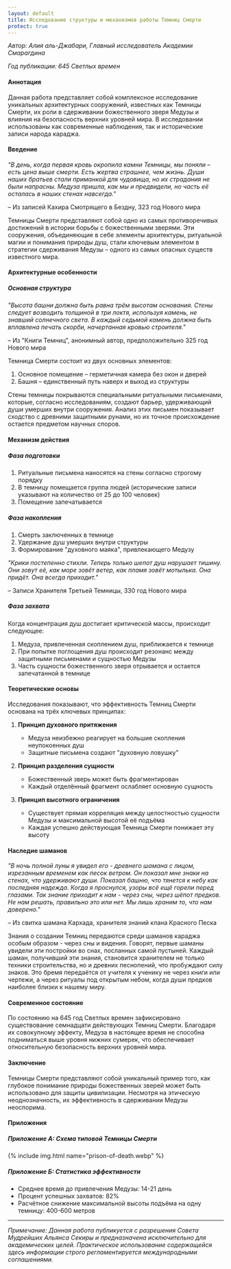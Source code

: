 ```yaml
---
layout: default
title: Исследование структуры и механизмов работы Темниц Смерти
protect: true
---
```


*Автор: Алия аль-Джабари, Главный исследователь Академии Смарагдина*

*Год публикации: 645 Светлых времен*

#### Аннотация
Данная работа представляет собой комплексное исследование уникальных архитектурных сооружений, известных как Темницы Смерти, их роли в сдерживании божественного зверя Медузы и влияния на безопасность верхних уровней мира. В исследовании использованы как современные наблюдения, так и исторические записи народа караджа.

#### Введение

_"В день, когда первая кровь окропила камни Темницы, мы поняли – есть цена выше смерти. Есть жертва страшнее, чем жизнь. Души наших братьев стали приманкой для чудовища, но их страдания не были напрасны. Медуза пришла, как мы и предвидели, но часть её осталась в наших стенах навсегда."_

– Из записей Кахира Смотрящего в Бездну, 323 год Нового мира

Темницы Смерти представляют собой одно из самых противоречивых достижений в истории борьбы с божественными зверями. Эти сооружения, объединяющие в себе элементы архитектуры, ритуальной магии и понимания природы душ, стали ключевым элементом в стратегии сдерживания Медузы – одного из самых опасных существ известного мира.

#### Архитектурные особенности

##### Основная структура

_"Высота башни должна быть равна трём высотам основания. Стены следует возводить толщиной в три локтя, используя камень, не знавший солнечного света. В каждый седьмой камень должна быть вплавлена печать скорби, начертанная кровью строителя."_

– Из "Книги Темниц", анонимный автор, предположительно 325 год Нового мира

Темница Смерти состоит из двух основных элементов:
1. Основное помещение – герметичная камера без окон и дверей
2. Башня – единственный путь наверх и выход из структуры

Стены темницы покрываются специальными ритуальными письменами, которые, согласно исследованиям, создают барьер, удерживающий души умерших внутри сооружения. Анализ этих письмен показывает сходство с древними защитными рунами, но их точное происхождение остается предметом научных споров.

#### Механизм действия

##### Фаза подготовки
1. Ритуальные письмена наносятся на стены согласно строгому порядку
2. В темницу помещается группа людей (исторические записи указывают на количество от 25 до 100 человек)
3. Помещение запечатывается

##### Фаза накопления
1. Смерть заключенных в темнице
2. Удержание душ умерших внутри структуры
3. Формирование "духовного маяка", привлекающего Медузу

_"Крики постепенно стихли. Теперь только шепот душ нарушает тишину. Они зовут её, как море зовёт ветер, как пламя зовёт мотылька. Она придёт. Она всегда приходит."_

– Записи Хранителя Третьей Темницы, 330 год Нового мира

##### Фаза захвата
Когда концентрация душ достигает критической массы, происходит следующее:
1. Медуза, привлеченная скоплением душ, приближается к темнице
2. При попытке поглощения душ происходит резонанс между защитными письменами и сущностью Медузы
3. Часть сущности божественного зверя отрывается и остается запечатанной в темнице

#### Теоретические основы

Исследования показывают, что эффективность Темниц Смерти основана на трёх ключевых принципах:

1. **Принцип духовного притяжения**
   - Медуза неизбежно реагирует на большие скопления неупокоенных душ
   - Защитные письмена создают "духовную ловушку"

2. **Принцип разделения сущности**
   - Божественный зверь может быть фрагментирован
   - Каждый отделённый фрагмент ослабляет основную сущность

3. **Принцип высотного ограничения**
   - Существует прямая корреляция между целостностью сущности Медузы и максимальной высотой её подъёма
   - Каждая успешно действующая Темница Смерти понижает эту высоту

#### Наследие шаманов

_"В ночь полной луны я увидел его - древнего шамана с лицом, изрезанным временем как песок ветром. Он показал мне знаки на стенах, что удерживают души. Показал башню, что тянется к небу как последняя надежда. Когда я проснулся, узоры всё ещё горели перед глазами. Так знание приходит к нам - через сны, через шёпот предков. Не нам решать, правильно это или нет. Мы лишь храним то, что нам доверено."_

– Из свитка шамана Кархада, хранителя знаний клана Красного Песка

Знания о создании Темниц передаются среди шаманов караджа особым образом - через сны и видения. Говорят, первые шаманы увидели эти постройки во снах, посланных самой пустыней. Каждый шаман, получивший эти знания, становится хранителем не только техники строительства, но и древних песнопений, что пробуждают силу знаков. Это бремя передаётся от учителя к ученику не через книги или чертежи, а через ритуалы под открытым небом, когда души предков наиболее близки к нашему миру.

#### Современное состояние

По состоянию на 645 год Светлых времен зафиксировано существование семнадцати действующих Темниц Смерти. Благодаря их совокупному эффекту, Медуза в настоящее время не способна подниматься выше уровня нижних сумерек, что обеспечивает относительную безопасность верхних уровней мира.

#### Заключение

Темницы Смерти представляют собой уникальный пример того, как глубокое понимание природы божественных зверей может быть использовано для защиты цивилизации. Несмотря на этическую неоднозначность, их эффективность в сдерживании Медузы неоспорима.

#### Приложения

##### Приложение А: Схема типовой Темницы Смерти
{% include img.html name="prison-of-death.webp" %}

##### Приложение Б: Статистика эффективности
- Среднее время до привлечения Медузы: 14-21 день
- Процент успешных захватов: 82%
- Расчётное снижение максимальной высоты подъёма на одну темницу: 400-600 метров

---

*Примечание: Данная работа публикуется с разрешения Совета Мудрейших Альянса Секиры и предназначена исключительно для академических целей. Практическое использование содержащейся здесь информации строго регламентируется международными соглашениями.*